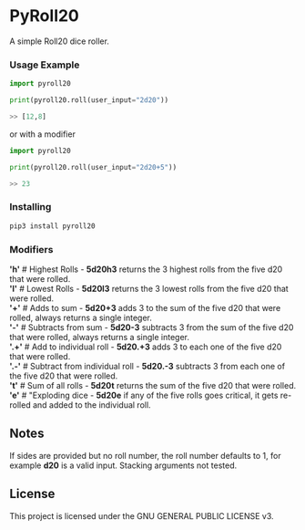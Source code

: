 
# PyRoll20

A simple Roll20 dice roller. 

### Usage Example

```python
import pyroll20

print(pyroll20.roll(user_input="2d20"))

>> [12,8]
```
or with a modifier
```python
import pyroll20

print(pyroll20.roll(user_input="2d20+5"))

>> 23 
```
### Installing
```bash
pip3 install pyroll20
```
### Modifiers
   **'h'** # Highest Rolls - **5d20h3** returns the 3 highest rolls from the five d20 that were rolled.<br/>
    **'l'** # Lowest Rolls - **5d20l3** returns the 3 lowest rolls from the five d20 that were rolled.<br/>
    **'+'**  # Adds to sum - **5d20+3** adds 3 to the sum of the five d20 that were rolled, always returns a single integer.<br/>
    **'-'**  # Subtracts from sum - **5d20-3** subtracts 3 from the sum of the five d20 that were rolled, always returns a single integer.<br/>
    **'.+'** # Add to individual roll - **5d20.+3** adds 3 to each one of the five d20 that were rolled.<br/>
   **'.-'**  # Subtract from individual roll - **5d20.-3** subtracts 3 from each one of the five d20 that were rolled.<br/>
    **'t'**  # Sum of all rolls - **5d20t** returns the sum of the five d20 that were rolled.<br/>
    **'e'**  # "Exploding dice - **5d20e** if any of the five rolls goes critical, it gets re-rolled and added to the individual roll. <br/>
## Notes
If sides are provided but no roll number, the roll number defaults to 1, for example **d20** is a valid input.
Stacking arguments not tested.



## License
This project is licensed under the GNU GENERAL PUBLIC LICENSE v3.




